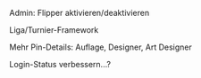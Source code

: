 Admin: Flipper aktivieren/deaktivieren

Liga/Turnier-Framework


Mehr Pin-Details: Auflage, Designer, Art Designer

Login-Status verbessern...?